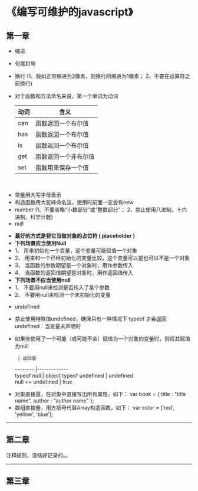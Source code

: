 《编写可维护的javascript》
======


## 第一章

- 缩进
- 句尾封号
- 换行 (1、假如正常缩进为2像素，则换行的缩进为1像素； 2、不要在运算符之前换行)
- 对于函数和方法命名来说，第一个单词为动词
    
   动词     | 含义               
   -------- |-------------       
   can      | 函数返回一个布尔值  
   has      | 函数返回一个布尔值  
   is       | 函数返回一个布尔值 
   get      | 函数返回一个非布尔值 
   set      | 函数用来保存一个值  
   
- 常量用大写字母表示
- 构造函数用大驼峰命名法，使用时前面一定会有new
- number (1、不要省略“小数部分”或“整数部分”； 2、禁止使用八进制、十六进制、科学计数)
- null
 + **最好的方式是将它当做对象的占位符 ( placeholder )**
 + **下列场景应当使用Null**
 + 1、 用来初始化一个变量，这个变量可能赋值一个对象
 + 2、 用来和一个已经初始化的变量比较，这个变量可以是也可以不是一个对象
 + 3、 当函数的参数期望是一个对象时，用作参数传入
 + 4、 当函数的返回值期望是对象时，用作返回值传入
 + **下列场景不应当使用null**
 + 1、 不要用null来检测是否传入了某个参数
 + 2、 不要用null来检测一个未初始化的变量
- undefined
 + 禁止使用特殊值undefined，确保只有一种情况下 typeof 才会返回undefined：当变量未声明时
 + 如果你使用了一个可能（或可能不会）赋值为一个对象的变量时，则将其赋值为null

        | 返回值               
   -------- |-------------       
   typeof null      | object
   typeof undefined      | undefined  
   null == undefined      | true

- 对象直接量，在对象中直接写出所有属性，如下：
    var book = {
    	title : "title name",
    	author : "author name"
    };
- 数组直接量，用方括号代替Array构造函数，如下：
    var color = ['red', 'yellow', 'blue'];



---
## 第二章


注释规则，没啥好记录的。。



---
## 第三章

